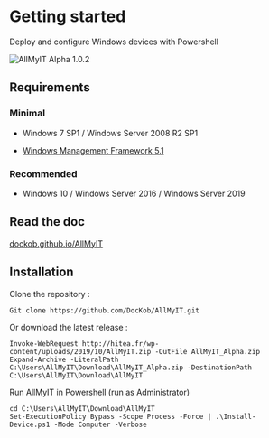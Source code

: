 
# Getting started

  

Deploy and configure Windows devices with Powershell


![AllMyIT Alpha 1.0.2](https://i2.wp.com/hitea.fr/wp-content/uploads/2019/10/AllMyIT.jpg?fit=609%2C103&ssl=1)

  

## Requirements



### Minimal

  

- Windows 7 SP1 / Windows Server 2008 R2 SP1

-  [Windows Management Framework 5.1](https://www.microsoft.com/en-us/download/details.aspx?id=54616)

  

### Recommended

  

- Windows 10 / Windows Server 2016 / Windows Server 2019



## Read the doc



[dockob.github.io/AllMyIT](https://dockob.github.io/AllMyIT)
  
  

## Installation

Clone the repository :

    Git clone https://github.com/DocKob/AllMyIT.git

Or download the latest release : 

    Invoke-WebRequest http://hitea.fr/wp-content/uploads/2019/10/AllMyIT.zip -OutFile AllMyIT_Alpha.zip
    Expand-Archive -LiteralPath C:\Users\AllMyIT\Download\AllMyIT_Alpha.zip -DestinationPath C:\Users\AllMyIT\Download\AllMyIT

Run AllMyIT in Powershell (run as Administrator)

    cd C:\Users\AllMyIT\Download\AllMyIT
    Set-ExecutionPolicy Bypass -Scope Process -Force | .\Install-Device.ps1 -Mode Computer -Verbose